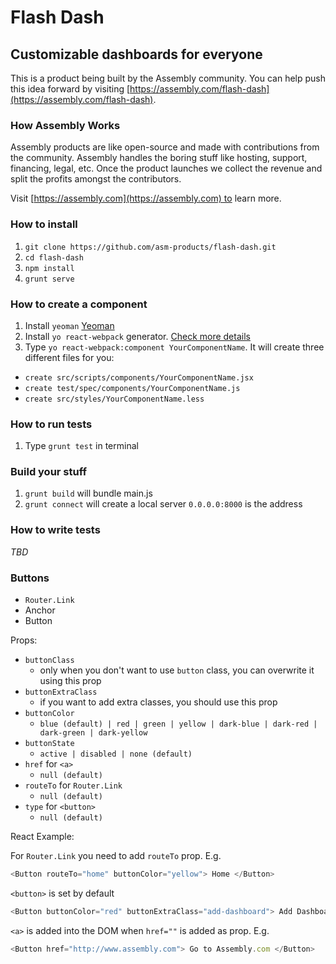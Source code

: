 # Flash Dash

## Customizable dashboards for everyone

This is a product being built by the Assembly community. You can help push this idea forward by visiting [https://assembly.com/flash-dash](https://assembly.com/flash-dash).

### How Assembly Works

Assembly products are like open-source and made with contributions from the community. Assembly handles the boring stuff like hosting, support, financing, legal, etc. Once the product launches we collect the revenue and split the profits amongst the contributors.

Visit [https://assembly.com](https://assembly.com) to learn more.


### How to install

1. `git clone https://github.com/asm-products/flash-dash.git`
2. `cd flash-dash`
3. `npm install`
4. `grunt serve`

### How to create a component

1. Install `yeoman` [Yeoman](http://yeoman.io)
2. Install `yo react-webpack` generator. [Check more details](https://github.com/newtriks/generator-react-webpack)
3. Type `yo react-webpack:component YourComponentName`. It will create three different files for you:
  - `create src/scripts/components/YourComponentName.jsx`
  - `create test/spec/components/YourComponentName.js`
  - `create src/styles/YourComponentName.less`

### How to run tests

1. Type `grunt test` in terminal

### Build your stuff

1. `grunt build` will bundle main.js
2. `grunt connect` will create a local server `0.0.0.0:8000` is the address

### How to write tests

_TBD_

### Buttons

- `Router.Link`
- Anchor
- Button

Props:

- `buttonClass`
  - only when you don't want to use `button` class, you can overwrite it using this prop
- `buttonExtraClass`
  - if you want to add extra classes, you should use this prop
- `buttonColor`
  - `blue (default) | red | green | yellow | dark-blue | dark-red | dark-green | dark-yellow`
- `buttonState`
  - `active | disabled | none (default)`
- `href` for `<a>`
  - `null (default)`
- `routeTo` for `Router.Link`
  - `null (default)`
- `type` for `<button>`
  - `null (default)`


React Example:

For `Router.Link` you need to add `routeTo` prop. E.g.

```javascript
<Button routeTo="home" buttonColor="yellow"> Home </Button>
```

`<button>` is set by default

```javascript
<Button buttonColor="red" buttonExtraClass="add-dashboard"> Add Dashboard </Button>
```

`<a>` is added into the DOM when `href=""` is added as prop. E.g.

```javascript
<Button href="http://www.assembly.com"> Go to Assembly.com </Button>
```
